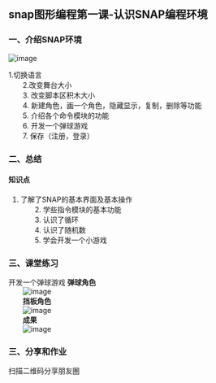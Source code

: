 ## snap图形编程第一课-认识SNAP编程环境

### 一、介绍SNAP环境
![image](http://www.manykit.com/public/courseimg/1-1-1.png)

1.切换语言<br/>
&emsp;&emsp;2.改变舞台大小<br/>
&emsp;&emsp;3. 改变脚本区积木大小<br/>
&emsp;&emsp;4. 新建角色，画一个角色，隐藏显示，复制，删除等功能<br/>
&emsp;&emsp;5. 介绍各个命令模块的功能<br/>
&emsp;&emsp;6. 开发一个弹球游戏<br/>
&emsp;&emsp;7. 保存（注册，登录）<br/>

### 二、总结
#### 知识点

1. 了解了SNAP的基本界面及基本操作<br/>
&emsp;&emsp;2. 学些指令模块的基本功能<br/>
&emsp;&emsp;3. 认识了循环<br/>
&emsp;&emsp;4. 认识了随机数<br/>
&emsp;&emsp;5. 学会开发一个小游戏<br/>

### 三、课堂练习
开发一个弹球游戏
**弹球角色**<br/>
&emsp;&emsp;![image](http://www.manykit.com/public/courseimg/1-1-2.png)<br/>
&emsp;&emsp;**挡板角色**<br/>
&emsp;&emsp;![image](http://www.manykit.com/public/courseimg/1-1-3.png)<br/>
&emsp;&emsp;**成果**<br/>
&emsp;&emsp;![image](http://www.manykit.com/public/courseimg/1-1-4.png)


### 三、分享和作业
扫描二维码分享朋友圈


